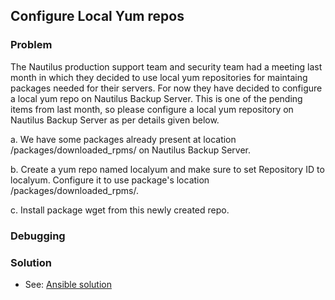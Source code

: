 ## Configure Local Yum repos

### Problem

The Nautilus production support team and security team had a meeting last month in which they decided to use local yum repositories for maintaing packages needed for their servers. For now they have decided to configure a local yum repo on Nautilus Backup Server. This is one of the pending items from last month, so please configure a local yum repository on Nautilus Backup Server as per details given below.

a. We have some packages already present at location /packages/downloaded_rpms/ on Nautilus Backup Server.

b. Create a yum repo named localyum and make sure to set Repository ID to localyum. Configure it to use package's location /packages/downloaded_rpms/.

c. Install package wget from this newly created repo.

### Debugging

### Solution

- See: [Ansible solution](solution.yaml)
